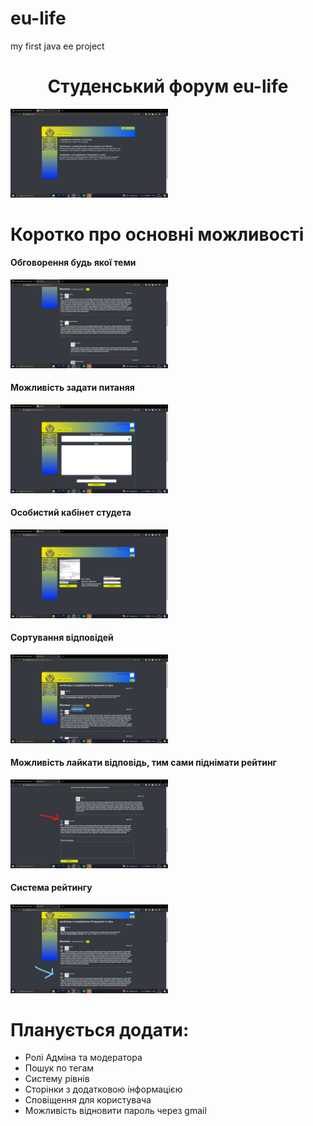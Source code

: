 # eu-life
my first java ee project
<h1 style="text-align: center">Студенський форум eu-life</h1>
<img src="https://github.com/AndreyLiasshenko/eu-life/blob/main/img/start.png?raw=true" width="50%" height="50%" alt="dsd">
<h1>Коротко про основні можливості</h1>

<h4>Обговорення будь якої теми</h4>
<img src="https://github.com/AndreyLiasshenko/eu-life/blob/main/img/discussion.png?raw=true" width="50%" height="50%" alt="dsd">


<h4>Можливість задати питаняя</h4>
<img src="https://github.com/AndreyLiasshenko/eu-life/blob/main/img/new_question.png?raw=true" width="50%" height="50%" alt="dsd">

<h4>Особистий кабінет студета</h4>
<img src="https://github.com/AndreyLiasshenko/eu-life/blob/main/img/user_page.png?raw=true" width="50%" height="50%" alt="dsd">

<h4>Сортування відповідей</h4>
<img src="https://github.com/AndreyLiasshenko/eu-life/blob/main/img/sorting.png?raw=true" width="50%" height="50%" alt="dsd">

<h4>Можливість лайкати відповідь, тим сами піднімати рейтинг</h4>
<img src="https://github.com/AndreyLiasshenko/eu-life/blob/main/img/like.jpg?raw=true" width="50%" height="50%" alt="dsd">

<h4>Система рейтингу</h4>
<img src="https://github.com/AndreyLiasshenko/eu-life/blob/main/img/rating.jpg?raw=true" width="50%" height="50%" alt="dsd">

<h1>Планується додати:</h1>
<ul>
  <li>Ролі Адміна та модератора</li>
  <li>Пошук по тегам</li>
  <li>Систему рівнів</li>
  <li>Сторінки з додатковою інформацією</li>
  <li>Сповіщення для користувача</li>
  <li>Можливість відновити пароль через gmail</li>
</ul>
